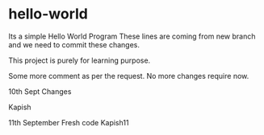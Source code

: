 # hello-world
Its a simple Hello World Program
These lines are coming from new branch and we need to commit these changes.

This project is purely for learning purpose.

Some more comment as per the request.
No more changes require now.  

10th Sept Changes

Kapish


11th September Fresh code
Kapish11
